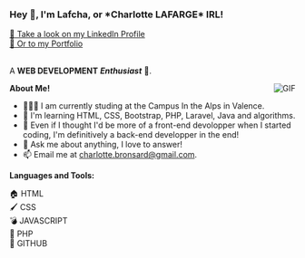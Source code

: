 <h3 title="hehehe"> Hey 👋, I'm Lafcha, or *Charlotte LAFARGE* IRL!</h3>

<a href="www.linkedin.com/in/charlotte-lafarge">
👀 Take a look on my LinkedIn Profile 
</a><br>
<a href="https://lafcha.github.io/">
 🔗 Or to my Portfolio 
 </a>
<br />
<br />

A **WEB DEVELOPMENT** ***Enthusiast*** 🚀.
 
<img align="right" alt="GIF" src="https://media.giphy.com/media/rIoxLYIJBnkcWLafTE/giphy.gif" />

**About Me!**

- 👨🏽‍💻 I am currently studing at the Campus In the Alps in Valence.
- 🌱 I'm learning HTML, CSS, Bootstrap, PHP, Laravel, Java and algorithms.
- 🤔 Even if I thought I'd be more of a front-end devolopper when I started coding, I'm definitively a back-end developper in the end!
- 💬 Ask me about anything, I love to answer!
- 📫 Email me at [charlotte.bronsard@gmail.com](mailto:charlotte.bronsard@gmail.com).

**Languages and Tools:**  

🏠 HTML <br />
🖌️ CSS <br />
💣 JAVASCRIPT<br />
🧙 PHP<br />
💾 GITHUB 


